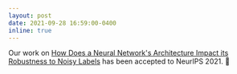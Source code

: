 ```yaml
---
layout: post
date: 2021-09-28 16:59:00-0400
inline: true
---
```


Our work on [How Does a Neural Network's Architecture Impact its Robustness to Noisy Labels](https://openreview.net/forum?id=Ir-WwGboFN-) has been accepted to NeurIPS 2021. :tada:
